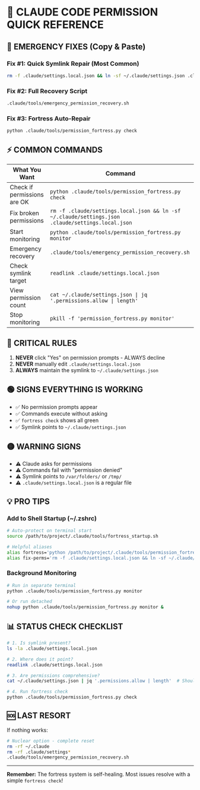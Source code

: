 # 🚀 CLAUDE CODE PERMISSION QUICK REFERENCE

## 🚨 EMERGENCY FIXES (Copy & Paste)

### Fix #1: Quick Symlink Repair (Most Common)
```bash
rm -f .claude/settings.local.json && ln -sf ~/.claude/settings.json .claude/settings.local.json
```

### Fix #2: Full Recovery Script
```bash
.claude/tools/emergency_permission_recovery.sh
```

### Fix #3: Fortress Auto-Repair
```bash
python .claude/tools/permission_fortress.py check
```

## ⚡ COMMON COMMANDS

| What You Want | Command |
|--------------|---------|
| Check if permissions are OK | `python .claude/tools/permission_fortress.py check` |
| Fix broken permissions | `rm -f .claude/settings.local.json && ln -sf ~/.claude/settings.json .claude/settings.local.json` |
| Start monitoring | `python .claude/tools/permission_fortress.py monitor` |
| Emergency recovery | `.claude/tools/emergency_permission_recovery.sh` |
| Check symlink target | `readlink .claude/settings.local.json` |
| View permission count | `cat ~/.claude/settings.json \| jq '.permissions.allow \| length'` |
| Stop monitoring | `pkill -f 'permission_fortress.py monitor'` |

## 🔴 CRITICAL RULES

1. **NEVER** click "Yes" on permission prompts - ALWAYS decline
2. **NEVER** manually edit `.claude/settings.local.json`
3. **ALWAYS** maintain the symlink to `~/.claude/settings.json`

## 🟢 SIGNS EVERYTHING IS WORKING

- ✅ No permission prompts appear
- ✅ Commands execute without asking
- ✅ `fortress check` shows all green
- ✅ Symlink points to `~/.claude/settings.json`

## 🟡 WARNING SIGNS

- ⚠️ Claude asks for permissions
- ⚠️ Commands fail with "permission denied"
- ⚠️ Symlink points to `/var/folders/` or `/tmp/`
- ⚠️ `.claude/settings.local.json` is a regular file

## 💡 PRO TIPS

### Add to Shell Startup (~/.zshrc)
```bash
# Auto-protect on terminal start
source /path/to/project/.claude/tools/fortress_startup.sh

# Helpful aliases
alias fortress='python /path/to/project/.claude/tools/permission_fortress.py'
alias fix-perms='rm -f .claude/settings.local.json && ln -sf ~/.claude/settings.json .claude/settings.local.json'
```

### Background Monitoring
```bash
# Run in separate terminal
python .claude/tools/permission_fortress.py monitor

# Or run detached
nohup python .claude/tools/permission_fortress.py monitor &
```

## 📊 STATUS CHECK CHECKLIST

```bash
# 1. Is symlink present?
ls -la .claude/settings.local.json

# 2. Where does it point?
readlink .claude/settings.local.json

# 3. Are permissions comprehensive?
cat ~/.claude/settings.json | jq '.permissions.allow | length'  # Should be ~20+

# 4. Run fortress check
python .claude/tools/permission_fortress.py check
```

## 🆘 LAST RESORT

If nothing works:
```bash
# Nuclear option - complete reset
rm -rf ~/.claude
rm -rf .claude/settings*
.claude/tools/emergency_permission_recovery.sh
```

---

**Remember:** The fortress system is self-healing. Most issues resolve with a simple `fortress check`!